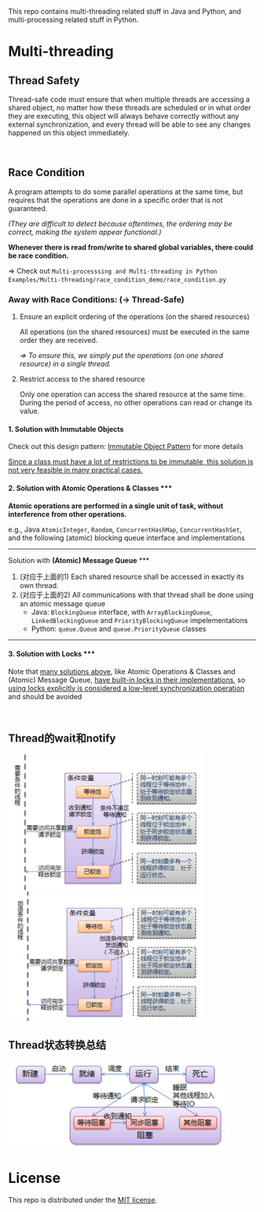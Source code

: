 This repo contains multi-threading related stuff in Java and Python, and multi-processing related stuff in Python.

# Multi-threading

## Thread Safety

Thread-safe code must ensure that when multiple threads are accessing a shared object, no matter how these threads are scheduled or in what order they are executing, this object will always behave correctly without any external synchronization, and every thread will be able to see any changes happened on this object immediately.

<br>

## Race Condition

A program attempts to do some parallel operations at the same time, but requires that the operations are done in a specific order that is not guaranteed.

*(They are difficult to detect because oftentimes, the ordering may be correct, making the system appear functional.)*

**Whenever there is read from/write to shared global variables, there could be race condition.**

=> Check out `Multi-processsing and Multi-threading in Python Examples/Multi-threading/race_condition_demo/race_condition.py`

### Away with Race Conditions: (-> Thread-Safe)

1. Ensure an explicit ordering of the operations (on the shared resources)

   All operations (on the shared resources) must be executed in the same order they are received.

   *=> To ensure this, we simply put the operations (on one shared resource) in a single thread.*

2. Restrict access to the shared resource

   Only one operation can access the shared resource at the same time. During the period of access, no other operations can read or change its value.

#### 1. Solution with Immutable Objects

Check out this design pattern: <a href="https://github.com/Ziang-Lu/Design-Patterns/blob/master/5-Concurrency%20Patterns/2-Immutable-Object%20Pattern.md">Immutable Object Pattern</a> for more details

<u>Since a class must have a lot of restrictions to be immutable, this solution is not very feasible in many practical cases.</u>

#### 2. Solution with Atomic Operations & Classes ***

**Atomic operations are performed in a single unit of task, without interference from other operations.**

e.g., Java `AtomicInteger`, `Random`, `ConcurrentHashMap`, `ConcurrentHashSet`, and the following (atomic) blocking queue interface and implementations

***

Solution with **(Atomic) Message Queue** ***

1. (对应于上面的1) Each shared resource shall be accessed in exactly its own thread.
2. (对应于上面的2) All communications with that thread shall be done using an atomic message queue
   * Java: `BlockingQueue` interface, with `ArrayBlockingQueue`, `LinkedBlockingQueue` and `PriorityBlockingQueue` impelementations
   * Python: `queue.Queue` and `queue.PriorityQueue` classes

***

#### 3. Solution with Locks ***

Note that <u>many solutions above</u>, like Atomic Operations & Classes and (Atomic) Message Queue, <u>have built-in locks in their implementations</u>, so  <u>using locks explicitly is considered a low-level synchronization operation</u> and should be avoided

<br>

## Thread的wait和notify

<img src="https://github.com/Ziang-Lu/Multiprocessing-and-Multithreading/blob/master/thread_wait.png?raw=true" width="400px">



<img src="https://github.com/Ziang-Lu/Multiprocessing-and-Multithreading/blob/master/thread_notify.png?raw=true" width="400px">

<br>

## Thread状态转换总结

<img src="https://github.com/Ziang-Lu/Multiprocessing-and-Multithreading/blob/master/thread_status.png?raw=true" width="450px">

<br>

# License

This repo is distributed under the <a href="https://github.com/Ziang-Lu/Multiprocessing-and-Multithreading/blob/master/LICENSE">MIT license</a>.
